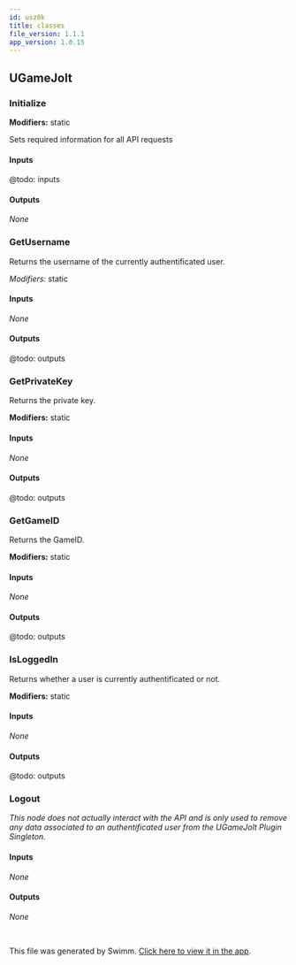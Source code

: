 ```yaml
---
id: usz0k
title: classes
file_version: 1.1.1
app_version: 1.0.15
---
```


## UGameJolt

### Initialize

**Modifiers:** static

Sets required information for all API requests

#### Inputs

@todo: inputs

#### Outputs

_None_

### GetUsername

Returns the username of the currently authentificated user.

_Modifiers:_ static

#### Inputs

_None_

#### Outputs

@todo: outputs

### GetPrivateKey

Returns the private key.

**Modifiers:** static

#### Inputs

_None_

#### Outputs

@todo: outputs

### GetGameID

Returns the GameID.

**Modifiers:** static

#### Inputs

_None_

#### Outputs

@todo: outputs

### IsLoggedIn

Returns whether a user is currently authentificated or not.

**Modifiers:** static

#### Inputs

_None_

#### Outputs

@todo: outputs

### Logout

_This node does not actually interact with the API and is only used to remove any data associated to an authentificated user from the UGameJolt Plugin Singleton._

#### Inputs

_None_

#### Outputs

_None_

<br/>

This file was generated by Swimm. [Click here to view it in the app](https://app.swimm.io/repos/Z2l0aHViJTNBJTNBdWUtZ2phcGktY29yZSUzQSUzQWZyZWV6ZXJuaWNr/docs/usz0k).
